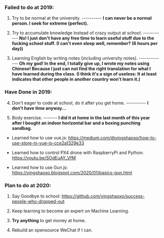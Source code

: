 ### Failed to do at 2019:

1. Try to be normal at the university. ---------- **I can never be a normal person. I seek for extreme (perfect).**

2. Try to accumulate knowledge instead of crazy output at school. ----------- **No! I just don't have any free time to learn useful stuff due to the fucking school stuff. (I can't even sleep well, remember? (6 hours per day))**

3. Learning English by writing notes (including university notes). ------------- **Oh my god! In the end, I totally give up, I wrote my notes using Chinese! Because I just can not find the right translation for what I have learned during the class. (I think it's a sign of useless: It at least indicates that other people in another country won't learn it.)**




### Have Done in 2019:

4. Don't eager to code at school, do it after you get home. ---------- **I don't have time anyway...**

5. Body exercise. ------- **I did it at home in the last month of this year after I bought an indoor horizontal bar and a boxing punching sandbag.**

* Learned how to use vue.js: https://medium.com/@yingshaoxo/how-to-use-store-in-vue-js-cce2a1329e33

* Learned how to control PX4 drone with RaspberryPi and Python: https://youtu.be/SOdEuAY_VfM

* Learned how to use Gun.js: https://yingshaoxo.blogspot.com/2020/01/basics-gun.html




### Plan to do at 2020:

1. Say Goodbye to school: https://github.com/yingshaoxo/success-people-who-dropped-out

2. Keep learning to become an expert on Machine Learning.

3. **Try anything** to get money at home.

4. Rebuild an opensource WeChat if I can.
